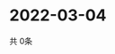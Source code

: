 # 2022-03-04
  共 0条

  <!-- BEGIN -->
  <!-- 最后更新时间Fri Mar 04 2022 07:06:09 GMT+0000 (Coordinated Universal Time) -->
  
  <!-- END -->
  
  